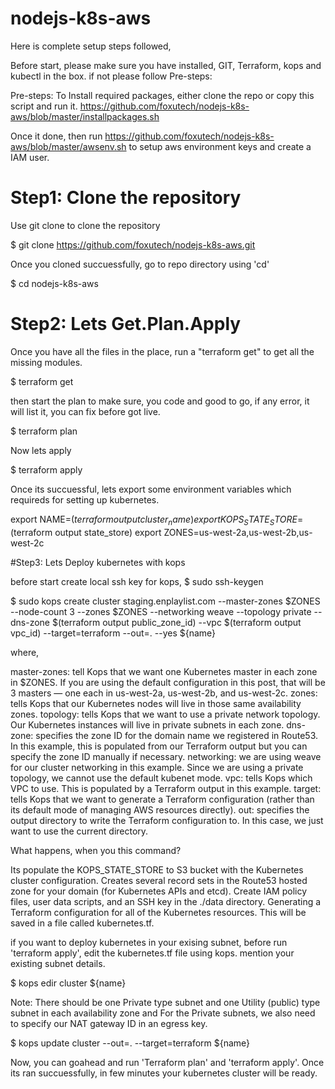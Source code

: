 # nodejs-k8s-aws
Here is complete setup steps followed, 

 Before start, please make sure you have installed, GIT, Terraform, kops and kubectl in the box. if not please follow Pre-steps:

Pre-steps:
To Install required packages, either clone the repo or copy this script and run it.
https://github.com/foxutech/nodejs-k8s-aws/blob/master/installpackages.sh

Once it done, then run https://github.com/foxutech/nodejs-k8s-aws/blob/master/awsenv.sh
to setup aws environment keys and create a IAM user. 

# Step1: Clone the repository

Use git clone to clone the repository

$ git clone https://github.com/foxutech/nodejs-k8s-aws.git

 Once you cloned succuessfully, go to repo directory using 'cd'
 
$ cd nodejs-k8s-aws

# Step2: Lets Get.Plan.Apply

Once you have all the files in the place, run a "terraform get" to get all the missing modules. 

$ terraform get

then start the plan to make sure, you code and good to go, if any error, it will list it, you can fix before got live. 

$ terraform plan

Now lets apply

$ terraform apply

Once its succuessful, lets export some environment variables which requireds for setting up kubernetes.

export NAME=$(terraform output cluster_name)
export KOPS_STATE_STORE=$(terraform output state_store)
export ZONES=us-west-2a,us-west-2b,us-west-2c

#Step3: Lets Deploy kubernetes with kops

before start create local ssh key for kops, 
$ sudo ssh-keygen

$ sudo kops create cluster staging.enplaylist.com --master-zones $ZONES --node-count 3 --zones $ZONES --networking weave --topology private --dns-zone $(terraform output public_zone_id)  --vpc $(terraform output vpc_id) --target=terraform --out=. --yes ${name}

where, 

   master-zones: tell Kops that we want one Kubernetes master in each zone in $ZONES. If you are using the default configuration in this post, that will be 3 masters — one each in us-west-2a, us-west-2b, and us-west-2c.
    zones: tells Kops that our Kubernetes nodes will live in those same availability zones.
    topology: tells Kops that we want to use a private network topology. Our Kubernetes instances will live in private subnets in each zone.
    dns-zone: specifies the zone ID for the domain name we registered in Route53. In this example, this is populated from our Terraform output but you can specify the zone ID manually if necessary.
    networking: we are using weave for our cluster networking in this example. Since we are using a private topology, we cannot use the default kubenet mode.
    vpc: tells Kops which VPC to use. This is populated by a Terraform output in this example.
    target: tells Kops that we want to generate a Terraform configuration (rather than its default mode of managing AWS resources directly).
    out: specifies the output directory to write the Terraform configuration to. In this case, we just want to use the current directory.

What happens, when you this command?

   Its populate the KOPS_STATE_STORE to S3 bucket with the Kubernetes cluster configuration.
    Creates several record sets in the Route53 hosted zone for your domain (for Kubernetes APIs and etcd).
    Create IAM policy files, user data scripts, and an SSH key in the ./data directory.
    Generating a Terraform configuration for all of the Kubernetes resources. This will be saved in a file called kubernetes.tf.
	
 if you want to deploy kubernetes in your exising subnet, before run 'terraform apply', edit the kubernetes.tf file using kops. mention your existing subnet details. 
 
$ kops edir cluster ${name}
 
Note: There should be one Private type subnet and one Utility (public) type subnet in each availability zone and For the Private subnets, we also need to specify our NAT gateway ID in an egress key.

$ kops update cluster --out=. --target=terraform ${name}

Now, you can goahead and run 'Terraform plan' and 'terraform apply'. Once its ran succuessfully, in few minutes your kubernetes cluster will be ready.


